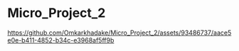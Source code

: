 # Micro_Project_2

https://github.com/Omkarkhadake/Micro_Project_2/assets/93486737/aace5e0e-b411-4852-b34c-e3968af5ff9b

